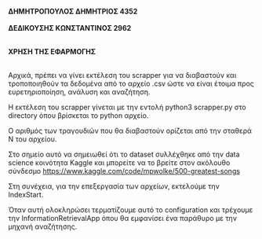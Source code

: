 **ΔΗΜΗΤΡΟΠΟΥΛΟΣ ΔΗΜΗΤΡΙΟΣ 4352** <br> <br>
**ΔΕΔΙΚΟΥΣΗΣ ΚΩΝΣΤΑΝΤΙΝΟΣ 2962** <br> <br>

**ΧΡΗΣΗ ΤΗΣ ΕΦΑΡΜΟΓΗΣ** <br><br>

Αρχικά, πρέπει να γίνει εκτέλεση του scrapper για να διαβαστούν και τροποποιηθούν τα δεδομένα από το αρχείο .csv ώστε να είναι έτοιμα προς ευρετηριοποίηση, ανάλυση και αναζήτηση.<br>

H εκτέλεση του scrapper γίνεται με την εντολή python3 scrapper.py στο directory όπου βρίσκεται το python αρχείο.<br>

Ο αριθμός των τραγουδιών που θα διαβαστούν ορίζεται από την σταθερά Ν του αρχείου. <br>

Στο σημείο αυτό να σημειωθεί ότι το dataset συλλέχθηκε από την data science κοινότητα Kaggle και μπορείτε να το βρείτε στον ακόλουθο σύνδεσμο https://www.kaggle.com/code/mpwolke/500-greatest-songs <br>

Στη συνέχεια, για την επεξεργασία των αρχείων, εκτελούμε την IndexStart. <br>

Όταν αυτή ολοκληρώσει τερματίζουμε αυτό το configuration και τρέχουμε την InformationRetrievalApp όπου θα εμφανίσει ένα παράθυρο με την μηχανή αναζήτησης. <br>

